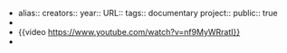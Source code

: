- alias::
  creators::
  year::
  URL::
  tags:: documentary
  project::
  public:: true
-
- {{video https://www.youtube.com/watch?v=nf9MyWRratI}}
-